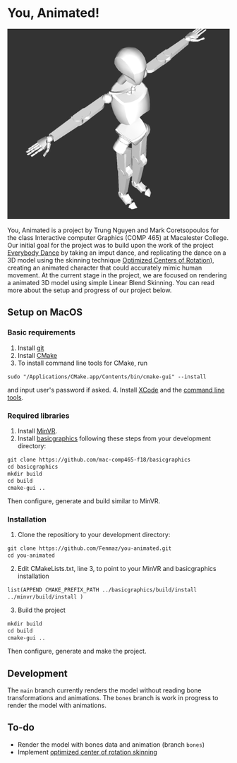 # You, Animated!

![alt text](https://github.com/Fenmaz/you-animated/blob/bones/resources/Screen%20Shot%202018-11-27%20at%208.49.22%20PM.png) <!-- .element width="30%" -->


You, Animated is a project by Trung Nguyen and Mark Coretsopoulos for the class Interactive computer Graphics (COMP 465) at Macalester College. Our initial goal for the project was to build upon the work of the project [Everybody Dance](https://arxiv.org/abs/1808.07371) by taking an imput dance, and replicating the dance on a 3D model using the skinning technique [Optimized Centers of Rotation](https://s3-us-west-1.amazonaws.com/disneyresearch/wp-content/uploads/20160705174939/Real-time-Skeletal-Skinning-with-Optimized-Centers-of-Rotation-Paper.pdf)), creating an animated character that could accurately mimic human movement. At the current stage in the project, we are focused on rendering a animated 3D model using simple Linear Blend Skinning. You can read more about the setup and progress of our project below.

## Setup on MacOS
### Basic requirements
1. Install [git](https://git-scm.com/book/en/v2/Getting-Started-Installing-Git)
2. Install [CMake](https://cmake.org/download/)
3. To install command line tools for CMake, run
```
sudo "/Applications/CMake.app/Contents/bin/cmake-gui" --install
```
and input user's password if asked.
4. Install [XCode](https://developer.apple.com/xcode/) and the [command line tools](https://www.moncefbelyamani.com/how-to-install-xcode-homebrew-git-rvm-ruby-on-mac/#laptop-script).

### Required libraries
1. Install [MinVR](https://github.com/mac-comp465-f18/minvr).
2. Install [basicgraphics](https://github.com/mac-comp465-f18/basicgraphics) following these steps from your development directory:
  ```
  git clone https://github.com/mac-comp465-f18/basicgraphics
  cd basicgraphics
  mkdir build
  cd build
  cmake-gui ..
  ```
  Then configure, generate and build similar to MinVR.


### Installation
1. Clone the repositiory to your development directory:
```
git clone https://github.com/Fenmaz/you-animated.git
cd you-animated
```

2. Edit CMakeLists.txt, line 3, to point to your MinVR and basicgraphics installation
```
list(APPEND CMAKE_PREFIX_PATH ../basicgraphics/build/install ../minvr/build/install )
```

3. Build the project
```
mkdir build
cd build
cmake-gui ..
```
Then configure, generate and make the project.

## Development
The ```main``` branch currently renders the model without reading bone transformations and animations.
The ```bones``` branch is work in progress to render the model with animations.

## To-do
- Render the model with bones data and animation (branch ```bones```)
- Implement [optimized center of rotation skinning](https://dl.acm.org/citation.cfm?id=2925959)
